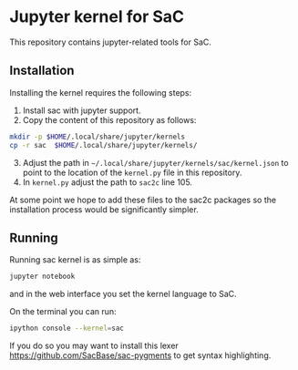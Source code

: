 # Jupyter kernel for SaC

This repository contains jupyter-related tools for SaC.

## Installation

Installing the kernel requires the following steps:

1. Install sac with jupyter support.
2. Copy the content of this repository as follows:
```bash
mkdir -p $HOME/.local/share/jupyter/kernels
cp -r sac  $HOME/.local/share/jupyter/kernels/
```
3. Adjust the path in `~/.local/share/jupyter/kernels/sac/kernel.json` to
   point to the location of the `kernel.py` file in this repository.
4. In `kernel.py` adjust the path to `sac2c` line 105.

At some point we hope to add these files to the sac2c packages so the
installation process would be significantly simpler.

## Running

Running sac kernel is as simple as:
```bash
jupyter notebook
```
and in the web interface you set the kernel language to SaC.

On the terminal you can run:
```bash
ipython console --kernel=sac
```
If you do so you may want to install this lexer https://github.com/SacBase/sac-pygments
to get syntax highlighting.

